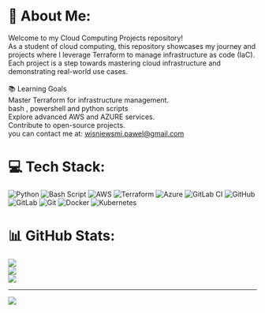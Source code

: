 # 💫 About Me:
Welcome to my Cloud Computing Projects repository!<br>As a student of cloud computing, this repository showcases my journey and projects where I leverage Terraform to manage infrastructure as code (IaC). Each project is a step towards mastering cloud infrastructure and demonstrating real-world use cases.<br><br>📚 Learning Goals<br>Master Terraform for infrastructure management.<br>bash , powershell and python scripts<br>Explore advanced AWS and AZURE services.<br>Contribute to open-source projects.<br>you can contact me at: wisniewsmi.pawel@gmail.com


# 💻 Tech Stack:
![Python](https://img.shields.io/badge/python-3670A0?style=for-the-badge&logo=python&logoColor=ffdd54) ![Bash Script](https://img.shields.io/badge/bash_script-%23121011.svg?style=for-the-badge&logo=gnu-bash&logoColor=white) ![AWS](https://img.shields.io/badge/AWS-%23FF9900.svg?style=for-the-badge&logo=amazon-aws&logoColor=white) ![Terraform](https://img.shields.io/badge/terraform-%235835CC.svg?style=for-the-badge&logo=terraform&logoColor=white) ![Azure](https://img.shields.io/badge/azure-%230072C6.svg?style=for-the-badge&logo=microsoftazure&logoColor=white) ![GitLab CI](https://img.shields.io/badge/gitlab%20CI-%23181717.svg?style=for-the-badge&logo=gitlab&logoColor=white) ![GitHub](https://img.shields.io/badge/github-%23121011.svg?style=for-the-badge&logo=github&logoColor=white) ![GitLab](https://img.shields.io/badge/gitlab-%23181717.svg?style=for-the-badge&logo=gitlab&logoColor=white) ![Git](https://img.shields.io/badge/git-%23F05033.svg?style=for-the-badge&logo=git&logoColor=white) ![Docker](https://img.shields.io/badge/docker-%230db7ed.svg?style=for-the-badge&logo=docker&logoColor=white) ![Kubernetes](https://img.shields.io/badge/kubernetes-%23326ce5.svg?style=for-the-badge&logo=kubernetes&logoColor=white)
# 📊 GitHub Stats:
![](https://github-readme-stats.vercel.app/api?username=pablo232332&theme=merko&hide_border=false&include_all_commits=false&count_private=false)<br/>
![](https://nirzak-streak-stats.vercel.app/?user=pablo232332&theme=merko&hide_border=false)<br/>
![](https://github-readme-stats.vercel.app/api/top-langs/?username=pablo232332&theme=merko&hide_border=false&include_all_commits=false&count_private=false&layout=compact)

---
[![](https://visitcount.itsvg.in/api?id=pablo232332&icon=0&color=0)](https://visitcount.itsvg.in)

<!-- Proudly created with GPRM ( https://gprm.itsvg.in ) -->
